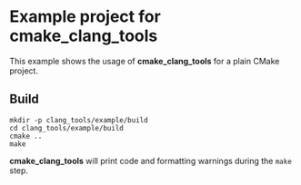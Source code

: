 # Example project for cmake_clang_tools

This example shows the usage of **cmake_clang_tools** for a plain CMake project.

## Build

```
mkdir -p clang_tools/example/build
cd clang_tools/example/build
cmake ..
make
```

**cmake_clang_tools** will print code and formatting warnings during the `make` step.
